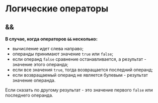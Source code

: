 # Логические операторы

## &&
**В случае, когда операторов `&&` несколько:**

-   вычисление идет слева направо;
-   операнды принимают значение `true` или `false`;
-   если операнд `false` сравнение останавливается, а результат - значение этого операнда;
-   если все значения `true`, тогда возвращается последний операнд;
-   если возвращаемый операнд не является булевым - результат значение операнда.

Если сказать по другому результат - это значение первого `false` или последнего операнда.





